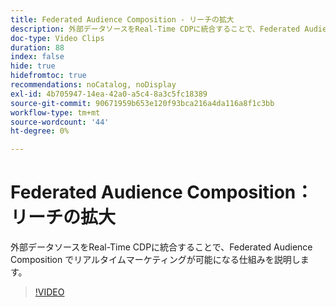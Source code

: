 ```yaml
---
title: Federated Audience Composition - リーチの拡大
description: 外部データソースをReal-Time CDPに統合することで、Federated Audience Composition でリアルタイムマーケティングが可能になる仕組みを説明します。
doc-type: Video Clips
duration: 88
index: false
hide: true
hidefromtoc: true
recommendations: noCatalog, noDisplay
exl-id: 4b705947-14ea-42a0-a5c4-8a3c5fc18389
source-git-commit: 90671959b653e120f93bca216a4da116a8f1c3bb
workflow-type: tm+mt
source-wordcount: '44'
ht-degree: 0%

---
```


# Federated Audience Composition：リーチの拡大

外部データソースをReal-Time CDPに統合することで、Federated Audience Composition でリアルタイムマーケティングが可能になる仕組みを説明します。

<!-- 62_S508_3442517_87_federated-audience-composition-expanding-your-reach -->
>[!VIDEO](https://video.tv.adobe.com/v/3458250/?learn=on&enablevpops=true)
